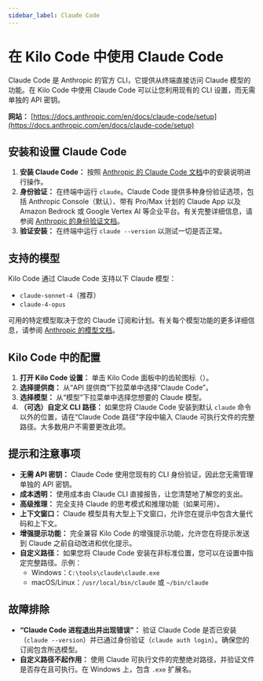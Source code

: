 ```yaml
---
sidebar_label: Claude Code
---
```


# 在 Kilo Code 中使用 Claude Code

Claude Code 是 Anthropic 的官方 CLI，它提供从终端直接访问 Claude 模型的功能。在 Kilo Code 中使用 Claude Code 可以让您利用现有的 CLI 设置，而无需单独的 API 密钥。

**网站：** [https://docs.anthropic.com/en/docs/claude-code/setup](https://docs.anthropic.com/en/docs/claude-code/setup)

## 安装和设置 Claude Code

1.  **安装 Claude Code：** 按照 [Anthropic 的 Claude Code 文档](https://docs.anthropic.com/en/docs/claude-code/setup)中的安装说明进行操作。
2.  **身份验证：** 在终端中运行 `claude`。Claude Code 提供多种身份验证选项，包括 Anthropic Console（默认）、带有 Pro/Max 计划的 Claude App 以及 Amazon Bedrock 或 Google Vertex AI 等企业平台。有关完整详细信息，请参阅 [Anthropic 的身份验证文档](https://docs.anthropic.com/en/docs/claude-code/setup)。
3.  **验证安装：** 在终端中运行 `claude --version` 以测试一切是否正常。

## 支持的模型

Kilo Code 通过 Claude Code 支持以下 Claude 模型：

*   `claude-sonnet-4`（推荐）
*   `claude-4-opus`

可用的特定模型取决于您的 Claude 订阅和计划。有关每个模型功能的更多详细信息，请参阅 [Anthropic 的模型文档](https://docs.anthropic.com/en/docs/about-claude/models)。

## Kilo Code 中的配置

1.  **打开 Kilo Code 设置：** 单击 Kilo Code 面板中的齿轮图标（<Codicon name="gear" />）。
2.  **选择提供商：** 从“API 提供商”下拉菜单中选择“Claude Code”。
3.  **选择模型：** 从“模型”下拉菜单中选择您想要的 Claude 模型。
4.  **（可选）自定义 CLI 路径：** 如果您将 Claude Code 安装到默认 `claude` 命令以外的位置，请在“Claude Code 路径”字段中输入 Claude 可执行文件的完整路径。大多数用户不需要更改此项。

## 提示和注意事项

*   **无需 API 密钥：** Claude Code 使用您现有的 CLI 身份验证，因此您无需管理单独的 API 密钥。
*   **成本透明：** 使用成本由 Claude CLI 直接报告，让您清楚地了解您的支出。
*   **高级推理：** 完全支持 Claude 的思考模式和推理功能（如果可用）。
*   **上下文窗口：** Claude 模型具有大型上下文窗口，允许您在提示中包含大量代码和上下文。
*   **增强提示功能：** 完全兼容 Kilo Code 的增强提示功能，允许您在将提示发送到 Claude 之前自动改进和优化提示。
*   **自定义路径：** 如果您将 Claude Code 安装在非标准位置，您可以在设置中指定完整路径。示例：
    *   Windows：`C:\tools\claude\claude.exe`
    *   macOS/Linux：`/usr/local/bin/claude` 或 `~/bin/claude`

## 故障排除

*   **“Claude Code 进程退出并出现错误”：** 验证 Claude Code 是否已安装（`claude --version`）并已通过身份验证（`claude auth login`）。确保您的订阅包含所选模型。
*   **自定义路径不起作用：** 使用 Claude 可执行文件的完整绝对路径，并验证文件是否存在且可执行。在 Windows 上，包含 `.exe` 扩展名。
